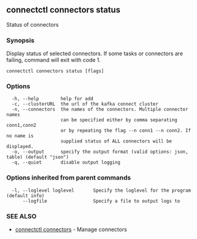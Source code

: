 ## connectctl connectors status

Status of connectors

### Synopsis


Display status of selected connectors.
If some tasks or connectors are failing, command will exit with code 1.


```
connectctl connectors status [flags]
```

### Options

```
  -h, --help        help for add
  -c, --clusterURL  the url of the kafka connect cluster
  -n, --connectors  the names of the connectors. Multiple connector names 
                    can be specified either by comma separating conn1,conn2
                    or by repeating the flag --n conn1 --n conn2. If no name is
                    supplied status of ALL connectors will be displayed.
  -o, --output      specify the output format (valid options: json, table) (default "json")
  -q, --quiet       disable output logging
```
### Options inherited from parent commands

```
  -l, --loglevel loglevel       Specify the loglevel for the program (default info)
      --logfile                 Specify a file to output logs to
```

### SEE ALSO

* [connectctl connectors](connectctl_connectors.md)	 - Manage connectors